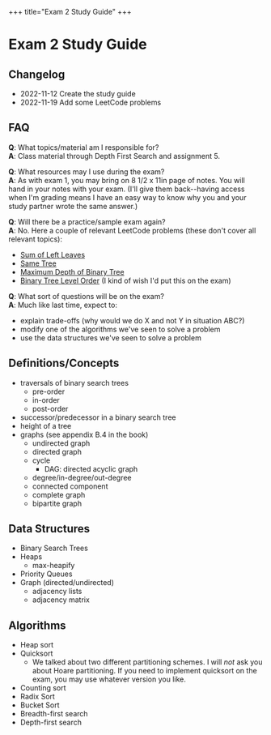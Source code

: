 +++
title="Exam 2 Study Guide"
+++

# Exam 2 Study Guide

## Changelog
- 2022-11-12 Create the study guide
- 2022-11-19 Add some LeetCode problems

## FAQ

**Q**: What topics/material am I responsible for?<br>
**A**: Class material through Depth First Search and assignment 5.

**Q**: What resources may I use during the exam?<br>
**A**: As with exam 1, you may bring on 8 1/2 x 11in page of notes. You will hand in your notes with your exam. (I'll give them back--having access when I'm grading means I have an easy way to know why you and your study partner wrote the same answer.)

**Q**: Will there be a practice/sample exam again?<br>
**A**: No. Here a couple of relevant LeetCode problems (these don't cover all relevant topics):
- [Sum of Left Leaves](https://leetcode.com/problems/sum-of-left-leaves/)
- [Same Tree](https://leetcode.com/problems/same-tree/)
- [Maximum Depth of Binary Tree](https://leetcode.com/problems/maximum-depth-of-binary-tree/)
- [Binary Tree Level Order](https://leetcode.com/problems/binary-tree-level-order-traversal/) (I kind of wish I'd put this on the exam)

**Q**: What sort of questions will be on the exam?<br>
**A**: Much like last time, expect to:
- explain trade-offs (why would we do X and not Y in situation ABC?)
- modify one of the algorithms we've seen to solve a problem
- use the data structures we've seen to solve a problem

## Definitions/Concepts

- traversals of binary search trees
    - pre-order
    - in-order
    - post-order
- successor/predecessor in a binary search tree
- height of a tree
- graphs (see appendix B.4 in the book)
    - undirected graph
    - directed graph
    - cycle
        - DAG: directed acyclic graph
    - degree/in-degree/out-degree
    - connected component
    - complete graph
    - bipartite graph

## Data Structures

- Binary Search Trees
- Heaps
    - max-heapify
- Priority Queues
- Graph (directed/undirected)
    - adjacency lists
    - adjacency matrix

## Algorithms

- Heap sort
- Quicksort
    - We talked about two different partitioning schemes. I will *not* ask you about Hoare partitioning.
    If you need to implement quicksort on the exam, you may use whatever version you like.
- Counting sort
- Radix Sort
- Bucket Sort
- Breadth-first search
- Depth-first search
